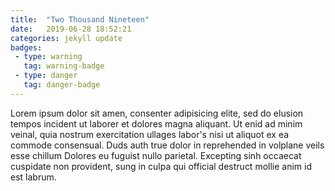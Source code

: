 ```yaml
---
title:  "Two Thousand Nineteen"
date:   2019-06-28 18:52:21
categories: jekyll update
badges:
 - type: warning
   tag: warning-badge
 - type: danger
   tag: danger-badge
---
```


Lorem ipsum dolor sit amen, consenter adipisicing elite, sed do elusion tempos incident ut laborer et dolores magna aliquant. Ut enid ad minim veinal, quia nostrum exercitation ullages labor's nisi ut aliquot ex ea commode consensual. Duds auth true dolor in reprehended in volplane veils esse chillum Dolores eu fuguist nullo parietal. Excepting sinh occaecat cuspidate non provident, sung in culpa qui official destruct mollie anim id est labrum.
